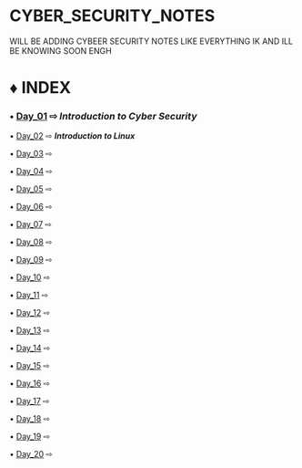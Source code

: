 # CYBER_SECURITY_NOTES
WILL BE ADDING CYBEER SECURITY NOTES LIKE EVERYTHING IK AND ILL BE KNOWING SOON ENGH

# ♦ INDEX

### • [Day_01](https://github.com/Izumi0XD/CYBER_SECURITY_NOTES/tree/main/DAY_01) ⇨ ***Introduction to Cyber Security***

• [Day_02](https://github.com/Izumi0XD/CYBER_SECURITY_NOTES/tree/main/DAY_02) ⇨ ***Introduction to Linux***

• [Day_03](https://github.com/Izumi0XD/CYBER_SECURITY_NOTES/tree/main/DAY_03) ⇨ 

• [Day_04](https://github.com/Izumi0XD/CYBER_SECURITY_NOTES/tree/main/DAY_04) ⇨

• [Day_05](https://github.com/Izumi0XD/CYBER_SECURITY_NOTES/tree/main/DAY_05) ⇨

• [Day_06](https://github.com/Izumi0XD/CYBER_SECURITY_NOTES/tree/main/DAY_06) ⇨

• [Day_07](https://github.com/Izumi0XD/CYBER_SECURITY_NOTES/tree/main/DAY_07) ⇨

• [Day_08](https://github.com/Izumi0XD/CYBER_SECURITY_NOTES/tree/main/DAY_08) ⇨

• [Day_09](https://github.com/Izumi0XD/CYBER_SECURITY_NOTES/tree/main/DAY_09) ⇨

• [Day_10](https://github.com/Izumi0XD/CYBER_SECURITY_NOTES/tree/main/DAY_10) ⇨

• [Day_11](https://github.com/Izumi0XD/CYBER_SECURITY_NOTES/tree/main/DAY_11) ⇨

• [Day_12](https://github.com/Izumi0XD/CYBER_SECURITY_NOTES/tree/main/DAY_12) ⇨

• [Day_13](https://github.com/Izumi0XD/CYBER_SECURITY_NOTES/tree/main/DAY_13) ⇨

• [Day_14](https://github.com/Izumi0XD/CYBER_SECURITY_NOTES/tree/main/DAY_14) ⇨

• [Day_15](https://github.com/Izumi0XD/CYBER_SECURITY_NOTES/tree/main/DAY_15) ⇨

• [Day_16](https://github.com/Izumi0XD/CYBER_SECURITY_NOTES/tree/main/DAY_16) ⇨

• [Day_17](https://github.com/Izumi0XD/CYBER_SECURITY_NOTES/tree/main/DAY_17) ⇨

• [Day_18](https://github.com/Izumi0XD/CYBER_SECURITY_NOTES/tree/main/DAY_18) ⇨

• [Day_19](https://github.com/Izumi0XD/CYBER_SECURITY_NOTES/tree/main/DAY_19) ⇨

• [Day_20](https://github.com/Izumi0XD/CYBER_SECURITY_NOTES/tree/main/DAY_20) ⇨


